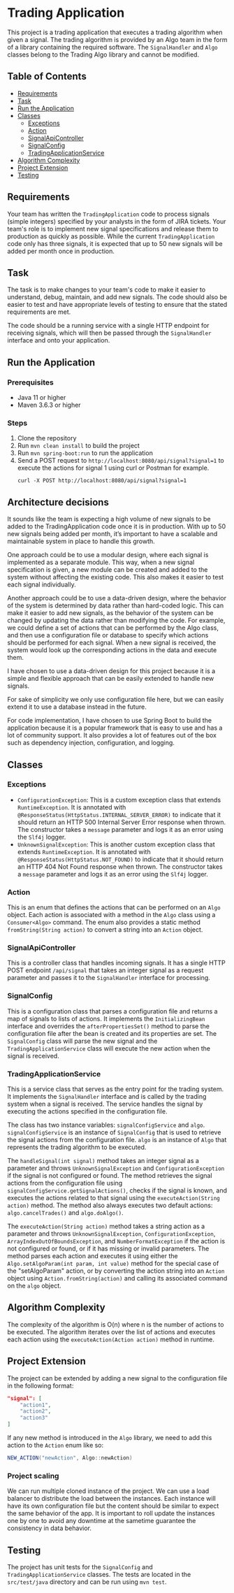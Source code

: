 # Trading Application

This project is a trading application that executes a trading algorithm when given a signal. The trading algorithm is provided by an Algo team in the form of a library containing the required software. The `SignalHandler` and `Algo` classes belong to the Trading Algo library and cannot be modified.

## Table of Contents
- [Requirements](#requirements)
- [Task](#task)
- [Run the Application](#run-the-application)
- [Classes](#classes)
    - [Exceptions](#exceptions)
    - [Action](#action)
    - [SignalApiController](#signalapicontroller)
    - [SignalConfig](#signalconfig)
    - [TradingApplicationService](#tradingapplicationservice)
- [Algorithm Complexity](#algorithm-complexity)
- [Project Extension](#project-extension)
- [Testing](#testing)

## Requirements
Your team has written the `TradingApplication` code to process signals (simple integers) specified by your analysts in the form of JIRA tickets. Your team's role is to implement new signal specifications and release them to production as quickly as possible. While the current `TradingApplication` code only has three signals, it is expected that up to 50 new signals will be added per month once in production.

## Task
The task is to make changes to your team's code to make it easier to understand, debug, maintain, and add new signals. The code should also be easier to test and have appropriate levels of testing to ensure that the stated requirements are met.

The code should be a running service with a single HTTP endpoint for receiving signals, which will then be passed through the `SignalHandler` interface and onto your application.

## Run the Application
### Prerequisites
- Java 11 or higher
- Maven 3.6.3 or higher

### Steps
1. Clone the repository
2. Run `mvn clean install` to build the project
3. Run `mvn spring-boot:run` to run the application
4. Send a POST request to `http://localhost:8080/api/signal?signal=1` to execute the actions for signal 1 using curl or Postman for example.
   ``` 
   curl -X POST http://localhost:8080/api/signal?signal=1 
   ```
## Architecture decisions
It sounds like the team is expecting a high volume of new signals to be added to the TradingApplication code once it is in production. 
With up to 50 new signals being added per month, it’s important to have a scalable and maintainable system in place to handle this growth.

One approach could be to use a modular design, where each signal is implemented as a separate module. 
This way, when a new signal specification is given, a new module can be created and added to the system without affecting the existing code. This also makes it easier to test each signal individually.

Another approach could be to use a data-driven design, where the behavior of the system is determined by data rather than hard-coded logic. This can make it easier to add new signals, as the behavior of the system can be changed by updating the data rather than modifying the code.
For example, we could define a set of actions that can be performed by the Algo class, and then use a configuration file or database to specify which actions should be performed for each signal. When a new signal is received, the system would look up the corresponding actions in the data and execute them.

I have chosen to use a data-driven design for this project because it is a simple and flexible approach that can be easily extended to handle new signals.

For sake of simplicity we only use configuration file here, but we can easily extend it to use a database instead in the future.

For code implementation, I have chosen to use Spring Boot to build the application because it is a popular framework that is easy to use and has a lot of community support. It also provides a lot of features out of the box such as dependency injection, configuration, and logging. 


## Classes
### Exceptions
- `ConfigurationException`: This is a custom exception class that extends `RuntimeException`. It is annotated with `@ResponseStatus(HttpStatus.INTERNAL_SERVER_ERROR)` to indicate that it should return an HTTP 500 Internal Server Error response when thrown. The constructor takes a `message` parameter and logs it as an error using the `Slf4j` logger.
- `UnknownSignalException`: This is another custom exception class that extends `RuntimeException`. It is annotated with `@ResponseStatus(HttpStatus.NOT_FOUND)` to indicate that it should return an HTTP 404 Not Found response when thrown. The constructor takes a `message` parameter and logs it as an error using the `Slf4j` logger.

### Action
This is an enum that defines the actions that can be performed on an `Algo` object. Each action is associated with a method in the `Algo` class using a `Consumer<Algo>` command. The enum also provides a static method `fromString(String action)` to convert a string into an `Action` object.

### SignalApiController
This is a controller class that handles incoming signals. It has a single HTTP POST endpoint `/api/signal` that takes an integer signal as a request parameter and passes it to the `SignalHandler` interface for processing.

### SignalConfig
This is a configuration class that parses a configuration file and returns a map of signals to lists of actions. It implements the `InitializingBean` interface and overrides the `afterPropertiesSet()` method to parse the configuration file after the bean is created and its properties are set.
The `SignalConfig` class will parse the new signal and the `TradingApplicationService` class will execute the new action when the signal is received.

### TradingApplicationService
This is a service class that serves as the entry point for the trading system. It implements the `SignalHandler` interface and is called by the trading system when a signal is received. The service handles the signal by executing the actions specified in the configuration file.

The class has two instance variables: `signalConfigService` and `algo`. `signalConfigService` is an instance of `SignalConfig` that is used to retrieve the signal actions from the configuration file. `algo` is an instance of `Algo` that represents the trading algorithm to be executed.

The `handleSignal(int signal)` method takes an integer signal as a parameter and throws `UnknownSignalException` and `ConfigurationException` if the signal is not configured or found. The method retrieves the signal actions from the configuration file using `signalConfigService.getSignalActions()`, checks if the signal is known, and executes the actions related to that signal using the `executeAction(String action)` method. The method also always executes two default actions: `algo.cancelTrades()` and `algo.doAlgo()`.

The `executeAction(String action)` method takes a string action as a parameter and throws `UnknownSignalException`, `ConfigurationException`, `ArrayIndexOutOfBoundsException`, and `NumberFormatException` if the action is not configured or found, or if it has missing or invalid parameters. The method parses each action and executes it using either the `Algo.setAlgoParam(int param, int value)` method for the special case of the "setAlgoParam" action, or by converting the action string into an `Action` object using `Action.fromString(action)` and calling its associated command on the `algo` object.

## Algorithm Complexity
The complexity of the algorithm is O(n) where n is the number of actions to be executed. The algorithm iterates over the list of actions and executes each action using the `executeAction(Action action)` method in runtime.

## Project Extension
The project can be extended by adding a new signal to the configuration file in the following format:

```json
"signal": [
    "action1",
    "action2",
    "action3"
]
```
If any new method is introduced in the `Algo` library, we need to add this action to the `Action` enum like so:

```java
NEW_ACTION("newAction", Algo::newAction)
```
### Project scaling 
We can run multiple cloned instance of the project.
We can use a load balancer to distribute the load between the instances.
Each instance will have its own configuration file but the content should be similar to expect the same behavior of the app.
It is important to roll update the instances one by one to avoid any downtime at the sametime
guarantee the consistency in data behavior.



## Testing
The project has unit tests for the `SignalConfig` and `TradingApplicationService` classes. The tests are located in the `src/test/java` directory and can be run using `mvn test`.